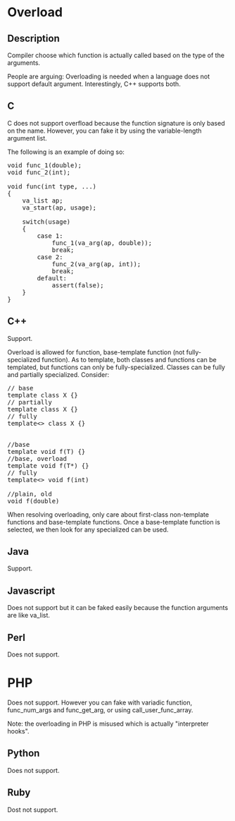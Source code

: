 # Overload

## Description

Compiler choose which function is actually called based on the type of the
arguments.

People are arguing: Overloading is needed when a language does not support
default argument. Interestingly, C++ supports both.

## C

C does not support overfload because the function signature is only based on
the name. However, you can fake it by using the variable-length argument list.

The following is an example of doing so:

<pre>
void func_1(double);
void func_2(int);

void func(int type, ...)
{
    va_list ap;
    va_start(ap, usage);

    switch(usage) 
    {
        case 1: 
            func_1(va_arg(ap, double));
            break;
        case 2:
            func_2(va_arg(ap, int));
            break;
        default:
            assert(false);
    }
}
</pre>

## C++ 

Support.

Overload is allowed for function, base-template function (not
fully-specialized function). As to template, both classes and functions can be
templated, but functions can only be fully-specialized. Classes can be fully
and partially specialized. Consider:

<pre>
// base
template<class T> class X {}
// partially
template<class T> class X<T*> {}
// fully
template<> class X<int> {}


//base
template<class T> void f(T) {}
//base, overload
template<class T> void f(T*) {}
// fully
template<> void f<int>(int)

//plain, old
void f(double)
</pre>

When resolving overloading, only care about first-class non-template functions
and base-template functions. Once a base-template function is selected, we
then look for any specialized can be used.

## Java

Support.

## Javascript

Does not support but it can be faked easily because the function arguments are
like va_list. 

## Perl

Does not support.

# PHP

Does not support. However you can fake with variadic function, func_num_args
and func_get_arg, or using call_user_func_array.

Note: the overloading in PHP is misused which is actually "interpreter hooks".

## Python

Does not support.

## Ruby

Dost not support.

